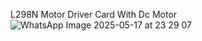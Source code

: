 L298N Motor Driver Card With Dc Motor
![WhatsApp Image 2025-05-17 at 23 29 07](https://github.com/user-attachments/assets/3af2e723-f908-470a-a9a9-ead7856445f6)
